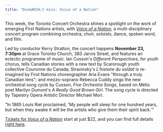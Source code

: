 ```yaml
---
title: "Don&#039;t miss: Voice of a Nation"
---
```


This week, the Toronto Concert Orchestra shines a spotlight on the work of emerging First Nations artists, with [*Voice of a Nation*](https://www.eventbrite.ca/e/voice-of-a-nation-tickets-39468035958), a multi-disciplinary concert program combining orchestra, choir, soloists, dance, spoken word, and film.

Led by conductor Kerry Stratton, the concert happens **November 23, 7:30pm** at Grace Toronto Church, 383 Jarvis Street, and features an eclectic programme of music. Ian Cusson's *Different Perspectives*, for youth chorus, tells Canadian stories with a new text by Scarorough youth collective Couronne du Canada; Stravinsky's *L'histoire du soldat* is re-imagined by First Nations choreographer Aria Evans "through a truly Canadian lens"; and mezzo-soprano Rebecca Cuddy sings the new orchestral song cycle by Cusson, *Five Orchestra Songs*, based on Métis poet Marilyn Dumont's *A Really Good Brown Girl*. The song cycle is directed by Tapestry Opera Artistic Director Michael Mori.

"In 1885 Louis Riel proclaimed, 'My people will sleep for one hundred years, but when they awake it will be the artists who give them their spirit back.'"

[Tickets for *Voice of a Nation*](https://www.eventbrite.ca/e/voice-of-a-nation-tickets-39468035958) start at just $22, and you can find full details [right here](https://www.eventbrite.ca/e/voice-of-a-nation-tickets-39468035958).
